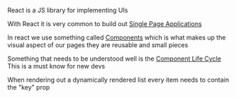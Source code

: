 ---
---

React is a JS library for implementing UIs

With React it is very common to build out [Single Page Applications](../Single%20Page%20Applications.md)

In react we use something called [Components](Components.md) which is what makes up the visual aspect of our pages they are reusable and small pieces 

Something that needs to be understood well is the [Component Life Cycle](Component%20Life%20Cycle.md) This is a must know for new devs 

When rendering out a dynamically rendered list every item needs to contain the "key" prop
